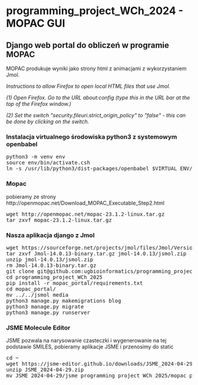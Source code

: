 # programming_project_WCh_2024 - MOPAC GUI

<h2>Django web portal do obliczeń w programie MOPAC</h2>

MOPAC produkuje wyniki jako strony html z animacjami z wykorzystaniem Jmol.
          
<i> Instructions to allow Firefox to open local HTML files that use Jmol.

(1) Open Firefox. Go to the URL about:config (type this in the URL bar at the top of the Firefox window.)

(2) Set the switch "security.fileuri.strict_origin_policy" to "false" - this can be done by clicking on the switch.
</i>

<h3>Instalacja virtualnego środowiska python3 z systemowym openbabel</h3>
<pre>
python3 -m venv env
source env/bin/activate.csh
ln -s /usr/lib/python3/dist-packages/openbabel $VIRTUAL_ENV/lib/python*/site-packages
</pre>

<h3> Mopac </h3>
pobieramy ze strony http://openmopac.net/Download_MOPAC_Executable_Step2.html
<pre>
wget http://openmopac.net/mopac-23.1.2-linux.tar.gz
tar zxvf mopac-23.1.2-linux.tar.gz 
</pre>

<h3>Nasza aplikacja django z Jmol</h3>
<pre>
wget https://sourceforge.net/projects/jmol/files/Jmol/Version%2014.0/Version%2014.0.13/Jmol-14.0.13-binary.tar.gz
tar zxvf Jmol-14.0.13-binary.tar.gz jmol-14.0.13/jsmol.zip
unzip jmol-14.0.13/jsmol.zip    
rm Jmol-14.0.13-binary.tar.gz
git clone git@github.com:ugbioinformatics/programming_project_WCh_2025.git
cd programming_project_WCh_2025          
pip install -r mopac_portal/requirements.txt
cd mopac_portal/
mv ../../jsmol media          
python3 manage.py makemigrations blog
python3 manage.py migrate
python3 manage.py runserver
</pre>

<h3> JSME Molecule Editor </h3>
JSME pozwala na narysowanie czasteczki i wygenerowanie na tej podstawie
SMILES, pobieramy aplikacje JSME i przenosimy do static
<pre>
cd ~
wget https://jsme-editor.github.io/downloads/JSME_2024-04-29.zip
unzip JSME_2024-04-29.zip
mv JSME_2024-04-29/jsme programming_project_WCh_2025/mopac_portal/static
</pre>

